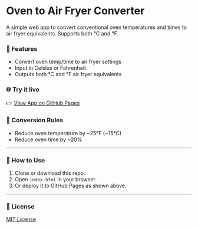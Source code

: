 # Oven to Air Fryer Converter

A simple web app to convert conventional oven temperatures and times to air fryer equivalents. Supports both °C and °F.

### 🔧 Features
- Convert oven temp/time to air fryer settings
- Input in Celsius or Fahrenheit
- Outputs both °C and °F air fryer equivalents

### 🌐 Try it live
👉 [View App on GitHub Pages](https://yourusername.github.io/oven-to-airfryer/)

### 🧠 Conversion Rules
- Reduce oven temperature by ~25°F (~15°C)
- Reduce oven time by ~20%

---

### 📁 How to Use
1. Clone or download this repo.
2. Open `index.html` in your browser.
3. Or deploy it to GitHub Pages as shown above.

---

### 📄 License
[MIT License](LICENSE)
